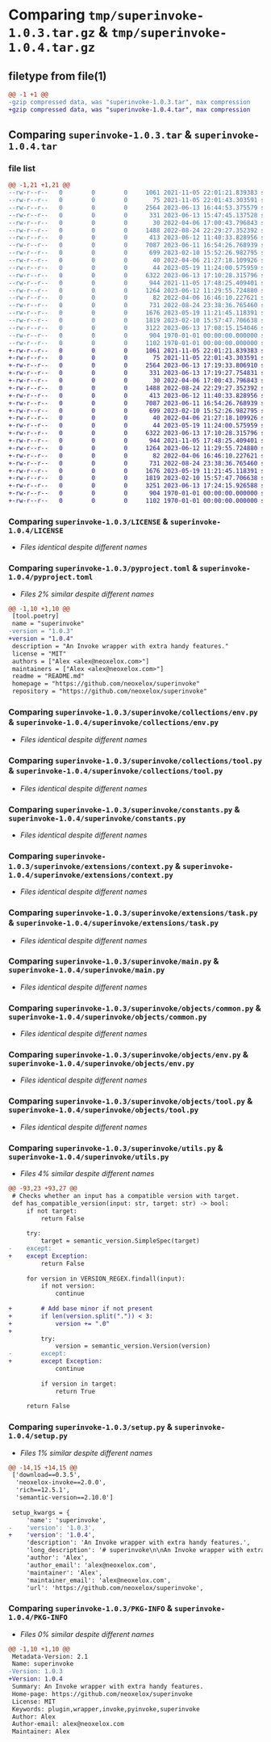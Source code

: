 # Comparing `tmp/superinvoke-1.0.3.tar.gz` & `tmp/superinvoke-1.0.4.tar.gz`

## filetype from file(1)

```diff
@@ -1 +1 @@
-gzip compressed data, was "superinvoke-1.0.3.tar", max compression
+gzip compressed data, was "superinvoke-1.0.4.tar", max compression
```

## Comparing `superinvoke-1.0.3.tar` & `superinvoke-1.0.4.tar`

### file list

```diff
@@ -1,21 +1,21 @@
--rw-r--r--   0        0        0     1061 2021-11-05 22:01:21.839383 superinvoke-1.0.3/LICENSE
--rw-r--r--   0        0        0       75 2021-11-05 22:01:43.303591 superinvoke-1.0.3/README.md
--rw-r--r--   0        0        0     2564 2023-06-13 16:44:53.375579 superinvoke-1.0.3/pyproject.toml
--rw-r--r--   0        0        0      331 2023-06-13 15:47:45.137528 superinvoke-1.0.3/superinvoke/__init__.py
--rw-r--r--   0        0        0       30 2022-04-06 17:00:43.796843 superinvoke-1.0.3/superinvoke/collections/__init__.py
--rw-r--r--   0        0        0     1488 2022-08-24 22:29:27.352392 superinvoke-1.0.3/superinvoke/collections/env.py
--rw-r--r--   0        0        0      413 2023-06-12 11:40:33.828956 superinvoke-1.0.3/superinvoke/collections/misc.py
--rw-r--r--   0        0        0     7087 2023-06-11 16:54:26.768939 superinvoke-1.0.3/superinvoke/collections/tool.py
--rw-r--r--   0        0        0      699 2023-02-10 15:52:26.982795 superinvoke-1.0.3/superinvoke/constants.py
--rw-r--r--   0        0        0       40 2022-04-06 21:27:18.109926 superinvoke-1.0.3/superinvoke/extensions/__init__.py
--rw-r--r--   0        0        0       44 2023-05-19 11:24:00.575959 superinvoke-1.0.3/superinvoke/extensions/collection.py
--rw-r--r--   0        0        0     6322 2023-06-13 17:10:28.315796 superinvoke-1.0.3/superinvoke/extensions/context.py
--rw-r--r--   0        0        0      944 2021-11-05 17:48:25.409401 superinvoke-1.0.3/superinvoke/extensions/task.py
--rw-r--r--   0        0        0     1264 2023-06-12 11:29:55.724880 superinvoke-1.0.3/superinvoke/main.py
--rw-r--r--   0        0        0       82 2022-04-06 16:46:10.227621 superinvoke-1.0.3/superinvoke/objects/__init__.py
--rw-r--r--   0        0        0      731 2022-08-24 23:38:36.765460 superinvoke-1.0.3/superinvoke/objects/common.py
--rw-r--r--   0        0        0     1676 2023-05-19 11:21:45.118391 superinvoke-1.0.3/superinvoke/objects/env.py
--rw-r--r--   0        0        0     1819 2023-02-10 15:57:47.706638 superinvoke-1.0.3/superinvoke/objects/tool.py
--rw-r--r--   0        0        0     3122 2023-06-13 17:08:15.154046 superinvoke-1.0.3/superinvoke/utils.py
--rw-r--r--   0        0        0      904 1970-01-01 00:00:00.000000 superinvoke-1.0.3/setup.py
--rw-r--r--   0        0        0     1102 1970-01-01 00:00:00.000000 superinvoke-1.0.3/PKG-INFO
+-rw-r--r--   0        0        0     1061 2021-11-05 22:01:21.839383 superinvoke-1.0.4/LICENSE
+-rw-r--r--   0        0        0       75 2021-11-05 22:01:43.303591 superinvoke-1.0.4/README.md
+-rw-r--r--   0        0        0     2564 2023-06-13 17:19:33.806910 superinvoke-1.0.4/pyproject.toml
+-rw-r--r--   0        0        0      331 2023-06-13 17:19:27.754831 superinvoke-1.0.4/superinvoke/__init__.py
+-rw-r--r--   0        0        0       30 2022-04-06 17:00:43.796843 superinvoke-1.0.4/superinvoke/collections/__init__.py
+-rw-r--r--   0        0        0     1488 2022-08-24 22:29:27.352392 superinvoke-1.0.4/superinvoke/collections/env.py
+-rw-r--r--   0        0        0      413 2023-06-12 11:40:33.828956 superinvoke-1.0.4/superinvoke/collections/misc.py
+-rw-r--r--   0        0        0     7087 2023-06-11 16:54:26.768939 superinvoke-1.0.4/superinvoke/collections/tool.py
+-rw-r--r--   0        0        0      699 2023-02-10 15:52:26.982795 superinvoke-1.0.4/superinvoke/constants.py
+-rw-r--r--   0        0        0       40 2022-04-06 21:27:18.109926 superinvoke-1.0.4/superinvoke/extensions/__init__.py
+-rw-r--r--   0        0        0       44 2023-05-19 11:24:00.575959 superinvoke-1.0.4/superinvoke/extensions/collection.py
+-rw-r--r--   0        0        0     6322 2023-06-13 17:10:28.315796 superinvoke-1.0.4/superinvoke/extensions/context.py
+-rw-r--r--   0        0        0      944 2021-11-05 17:48:25.409401 superinvoke-1.0.4/superinvoke/extensions/task.py
+-rw-r--r--   0        0        0     1264 2023-06-12 11:29:55.724880 superinvoke-1.0.4/superinvoke/main.py
+-rw-r--r--   0        0        0       82 2022-04-06 16:46:10.227621 superinvoke-1.0.4/superinvoke/objects/__init__.py
+-rw-r--r--   0        0        0      731 2022-08-24 23:38:36.765460 superinvoke-1.0.4/superinvoke/objects/common.py
+-rw-r--r--   0        0        0     1676 2023-05-19 11:21:45.118391 superinvoke-1.0.4/superinvoke/objects/env.py
+-rw-r--r--   0        0        0     1819 2023-02-10 15:57:47.706638 superinvoke-1.0.4/superinvoke/objects/tool.py
+-rw-r--r--   0        0        0     3251 2023-06-13 17:24:15.926588 superinvoke-1.0.4/superinvoke/utils.py
+-rw-r--r--   0        0        0      904 1970-01-01 00:00:00.000000 superinvoke-1.0.4/setup.py
+-rw-r--r--   0        0        0     1102 1970-01-01 00:00:00.000000 superinvoke-1.0.4/PKG-INFO
```

### Comparing `superinvoke-1.0.3/LICENSE` & `superinvoke-1.0.4/LICENSE`

 * *Files identical despite different names*

### Comparing `superinvoke-1.0.3/pyproject.toml` & `superinvoke-1.0.4/pyproject.toml`

 * *Files 2% similar despite different names*

```diff
@@ -1,10 +1,10 @@
 [tool.poetry]
 name = "superinvoke"
-version = "1.0.3"
+version = "1.0.4"
 description = "An Invoke wrapper with extra handy features."
 license = "MIT"
 authors = ["Alex <alex@neoxelox.com>"]
 maintainers = ["Alex <alex@neoxelox.com>"]
 readme = "README.md"
 homepage = "https://github.com/neoxelox/superinvoke"
 repository = "https://github.com/neoxelox/superinvoke"
```

### Comparing `superinvoke-1.0.3/superinvoke/collections/env.py` & `superinvoke-1.0.4/superinvoke/collections/env.py`

 * *Files identical despite different names*

### Comparing `superinvoke-1.0.3/superinvoke/collections/tool.py` & `superinvoke-1.0.4/superinvoke/collections/tool.py`

 * *Files identical despite different names*

### Comparing `superinvoke-1.0.3/superinvoke/constants.py` & `superinvoke-1.0.4/superinvoke/constants.py`

 * *Files identical despite different names*

### Comparing `superinvoke-1.0.3/superinvoke/extensions/context.py` & `superinvoke-1.0.4/superinvoke/extensions/context.py`

 * *Files identical despite different names*

### Comparing `superinvoke-1.0.3/superinvoke/extensions/task.py` & `superinvoke-1.0.4/superinvoke/extensions/task.py`

 * *Files identical despite different names*

### Comparing `superinvoke-1.0.3/superinvoke/main.py` & `superinvoke-1.0.4/superinvoke/main.py`

 * *Files identical despite different names*

### Comparing `superinvoke-1.0.3/superinvoke/objects/common.py` & `superinvoke-1.0.4/superinvoke/objects/common.py`

 * *Files identical despite different names*

### Comparing `superinvoke-1.0.3/superinvoke/objects/env.py` & `superinvoke-1.0.4/superinvoke/objects/env.py`

 * *Files identical despite different names*

### Comparing `superinvoke-1.0.3/superinvoke/objects/tool.py` & `superinvoke-1.0.4/superinvoke/objects/tool.py`

 * *Files identical despite different names*

### Comparing `superinvoke-1.0.3/superinvoke/utils.py` & `superinvoke-1.0.4/superinvoke/utils.py`

 * *Files 4% similar despite different names*

```diff
@@ -93,23 +93,27 @@
 # Checks whether an input has a compatible version with target.
 def has_compatible_version(input: str, target: str) -> bool:
     if not target:
         return False
 
     try:
         target = semantic_version.SimpleSpec(target)
-    except:
+    except Exception:
         return False
 
     for version in VERSION_REGEX.findall(input):
         if not version:
             continue
 
+        # Add base minor if not present
+        if len(version.split(".")) < 3:
+            version += ".0"
+
         try:
             version = semantic_version.Version(version)
-        except:
+        except Exception:
             continue
 
         if version in target:
             return True
 
     return False
```

### Comparing `superinvoke-1.0.3/setup.py` & `superinvoke-1.0.4/setup.py`

 * *Files 1% similar despite different names*

```diff
@@ -14,15 +14,15 @@
 ['download==0.3.5',
  'neoxelox-invoke==2.0.0',
  'rich==12.5.1',
  'semantic-version==2.10.0']
 
 setup_kwargs = {
     'name': 'superinvoke',
-    'version': '1.0.3',
+    'version': '1.0.4',
     'description': 'An Invoke wrapper with extra handy features.',
     'long_description': '# superinvoke\n\nAn Invoke wrapper with extra handy features.\n\nTODO: EXPLAIN\n',
     'author': 'Alex',
     'author_email': 'alex@neoxelox.com',
     'maintainer': 'Alex',
     'maintainer_email': 'alex@neoxelox.com',
     'url': 'https://github.com/neoxelox/superinvoke',
```

### Comparing `superinvoke-1.0.3/PKG-INFO` & `superinvoke-1.0.4/PKG-INFO`

 * *Files 0% similar despite different names*

```diff
@@ -1,10 +1,10 @@
 Metadata-Version: 2.1
 Name: superinvoke
-Version: 1.0.3
+Version: 1.0.4
 Summary: An Invoke wrapper with extra handy features.
 Home-page: https://github.com/neoxelox/superinvoke
 License: MIT
 Keywords: plugin,wrapper,invoke,pyinvoke,superinvoke
 Author: Alex
 Author-email: alex@neoxelox.com
 Maintainer: Alex
```


